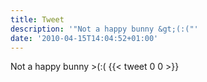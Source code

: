 ```yaml
---
title: Tweet
description: '"Not a happy bunny &gt;(:("'
date: '2010-04-15T14:04:52+01:00'
---
```

Not a happy bunny &gt;(:(
      {{< tweet 0 0 >}}
    
